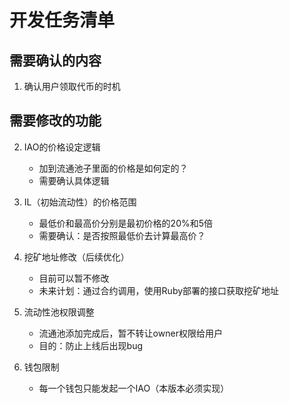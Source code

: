 # 开发任务清单

## 需要确认的内容
1. 确认用户领取代币的时机

## 需要修改的功能
2. IAO的价格设定逻辑
   - 加到流通池子里面的价格是如何定的？
   - 需要确认具体逻辑

3. IL（初始流动性）的价格范围
   - 最低价和最高价分别是最初价格的20%和5倍
   - 需要确认：是否按照最低价去计算最高价？

4. 挖矿地址修改（后续优化）
   - 目前可以暂不修改
   - 未来计划：通过合约调用，使用Ruby部署的接口获取挖矿地址

5. 流动性池权限调整
   - 流通池添加完成后，暂不转让owner权限给用户
   - 目的：防止上线后出现bug

6. 钱包限制
   - 每一个钱包只能发起一个IAO（本版本必须实现） 